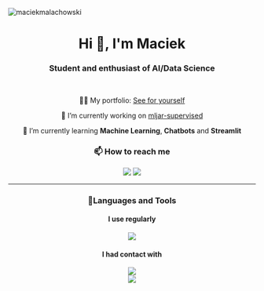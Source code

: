 <p align="left"> <img src="https://komarev.com/ghpvc/?username=maciekmalachowski&label=Profile%20views&color=0e75b6&style=flat" alt="maciekmalachowski" /> </p>

<h1 align="center">Hi 👋, I'm Maciek</h1>
<h3 align="center">Student and enthusiast of AI/Data Science</h3>
<br>
<p align="center"> 👨‍💻 My portfolio: <a href="https://maciekmalachowski.pl">See for yourself</a> </p>

<p align="center"> 🔭 I’m currently working on <a href="https://github.com/mljar/mljar-supervised">mljar-supervised</a></p>

<p align="center"> 🌱 I’m currently learning <b>Machine Learning</b>, <b>Chatbots</b> and <b>Streamlit</b> </p>

<h3 align="center">📫 How to reach me</h3>
<p align="center">
<a href="mailto:maciejmalachowski1@gmail.com" target="_blank"><img src="https://img.shields.io/badge/gmail-%23DD0031.svg?&style=for-the-badge&logo=gmail&logoColor=white"/></a>
<a href="https://www.linkedin.com/in/maciej-małachowski-749577228" target="_blank"><img src="https://img.shields.io/badge/LinkedIn-0077B5?style=for-the-badge&logo=linkedin&logoColor=white"/></a>

<hr>

<h3 align="center">🧰Languages and Tools</h3>
<h4 align="center">I use regularly</h4>
<p align="center">
<img src="https://skillicons.dev/icons?i=python,git,github,html,css,sklearn" />
</p>
<h4 align="center">I had contact with</h4>
<p align="center">
<img src="https://skillicons.dev/icons?i=mysql,php,bootstrap,cs,java,js,tailwind,react" /><br>
<img src="https://skillicons.dev/icons?i=githubactions,selenium,django,sass,latex,netlify,r,typescript,nextjs" />
</p>


